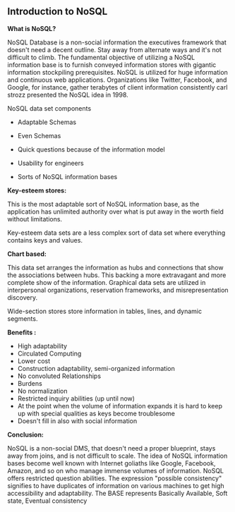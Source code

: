 ## Introduction to NoSQL

**What is NoSQL?**

NoSQL Database is a non-social information the executives framework that doesn't need a decent outline. Stay away from alternate ways and it's not difficult to climb. The fundamental objective of utilizing a NoSQL information base is to furnish conveyed information stores with gigantic information stockpiling prerequisites. NoSQL is utilized for huge information and continuous web applications. Organizations like Twitter, Facebook, and Google, for instance, gather terabytes of client information consistently carl strozz presented the NoSQL idea in 1998.

NoSQL data set components

- Adaptable Schemas

- Even Schemas

- Quick questions because of the information model

- Usability for engineers

- Sorts of NoSQL information bases

**Key-esteem stores:**

This is the most adaptable sort of NoSQL information base, as the application has unlimited authority over what is put away in the worth field without limitations.

Key-esteem data sets are a less complex sort of data set where everything contains keys and values.

**Chart based:**

This data set arranges the information as hubs and connections that show the associations between hubs. This backing a more extravagant and more complete show of the information. Graphical data sets are utilized in interpersonal organizations, reservation frameworks, and misrepresentation discovery.

Wide-section stores store information in tables, lines, and dynamic segments.

**Benefits :**

- High adaptability
- Circulated Computing
- Lower cost
- Construction adaptability, semi-organized information
- No convoluted Relationships
- Burdens
- No normalization
- Restricted inquiry abilities (up until now)
- At the point when the volume of information expands it is hard to keep up with special qualities as keys become troublesome
- Doesn't fill in also with social information

**Conclusion:**

NoSQL is a non-social DMS, that doesn't need a proper blueprint, stays away from joins, and is not difficult to scale. The idea of NoSQL information bases become well known with Internet goliaths like Google, Facebook, Amazon, and so on who manage immense volumes of information. NoSQL offers restricted question abilities. The expression "possible consistency" signifies to have duplicates of information on various machines to get high accessibility and adaptability. The BASE represents Basically Available, Soft state, Eventual consistency





